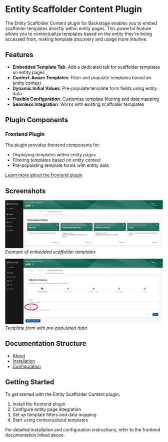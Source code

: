 # Entity Scaffolder Content Plugin

The Entity Scaffolder Content plugin for Backstage enables you to embed scaffolder templates directly within entity pages. This powerful feature allows you to contextualize templates based on the entity they're being accessed from, making template discovery and usage more intuitive.

## Features

- **Embedded Template Tab**: Add a dedicated tab for scaffolder templates on entity pages
- **Context-Aware Templates**: Filter and populate templates based on entity context
- **Dynamic Initial Values**: Pre-populate template form fields using entity data
- **Flexible Configuration**: Customize template filtering and data mapping
- **Seamless Integration**: Works with existing scaffolder templates

## Plugin Components

### Frontend Plugin
The plugin provides frontend components for:

- Displaying templates within entity pages
- Filtering templates based on entity context
- Pre-populating template forms with entity data

[Learn more about the frontend plugin](./frontend/about.md)

## Screenshots

![Entity Scaffolder Example 1](../../images/entity-scaffolder01.png)
*Example of embedded scaffolder templates*

![Entity Scaffolder Example 2](../../images/entity-scaffolder02.png)
*Template form with pre-populated data*

## Documentation Structure
- [About](./frontend/about.md)
- [Installation](./frontend/install.md)
- [Configuration](./frontend/configure.md)

## Getting Started

To get started with the Entity Scaffolder Content plugin:

1. Install the frontend plugin
2. Configure entity page integration
3. Set up template filters and data mapping
4. Start using contextualized templates

For detailed installation and configuration instructions, refer to the frontend documentation linked above. 